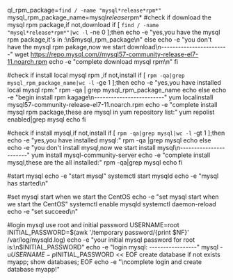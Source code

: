 ql_rpm_package=`find / -name "mysql*release*rpm*"`
mysql_rpm_package_name=mysql*release*rpm*
#check if download the mysql rpm package,if not,download
if [ `find / -name "mysql*release*rpm*"|wc -l` -ne 0 ];then
echo -e "yes,you have the mysql rpm package,it's in :\n$mysql_rpm_package\n"
else
echo -e "you don't have the mysql rpm pakage,now we start download\n------------------------"
wget https://repo.mysql.com//mysql57-community-release-el7-11.noarch.rpm
echo -e "complete download mysql rpm\n"
fi

#check if install local mysql rpm ,if not,install
if [ `rpm -qa|grep mysql_rpm_package_name|wc -l` -ge 1 ];then
echo -e "yes,you have installed local mysql rpm:"
rpm -qa | grep mysql_rpm_package_name
echo
else
echo -e "begin install rpm kagage\n-------------------------"
yum localinstall mysql57-community-release-el7-11.noarch.rpm
echo -e "complete install mysql rpm package,these are mysql in yum repository list:"
yum repolist enabled|grep mysql
echo
fi

#check if install mysql,if not,install
if [ `rpm -qa|grep mysql|wc -l` -gt 1 ];then
echo -e "yes,you have installed mysql:"
rpm -qa |grep mysql
echo
else
echo -e "you don't install mysql,now we start install mysql\n-----------------------"
yum install mysql-community-server
echo -e "complete install mysql,these are the all installed:"
rpm -qa|grep mysql
echo
fi

#start mysql
echo -e "start mysql"
systemctl start mysqld
echo -e "mysql has started\n"

#set mysql start when we start the CentOS
echo -e "set mysql start when we start the CentOS"
systemctl enable mysqld
systemctl daemon-reload
echo -e "set succeed\n"

#login mysql use root and initial password
USERNAME=root
INITIAL_PASSWORD=$(awk '/temporary password/{print $NF}' /var/log/mysqld.log)
echo -e "your initial mysql password for root is:\n$INITIAL_PASSWORD"
echo -e "login mysql: -----------------"
mysql -u$USERNAME -p$INITIAL_PASSWORD << EOF
create database if not exists myapp;
show databases;
EOF
echo -e "\ncomplete login and create database myapp!"
